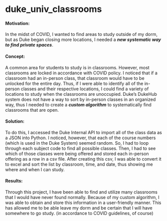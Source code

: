 # duke_univ_classrooms

#### Motivation: 
In the midst of COVID, I wanted to find areas to study outside of my dorm, but as Duke began closing more locations, I needed a ***new systematic way to find private spaces***.

#### Concept:
A common area for students to study is in classrooms. However, most classrooms are locked in accordance with COVID policy. I noticed that if a classroom had an in-person class, that classroom would have to be unlocked for the entire day. Thus, if I were able to identify all of the in-person classes and their respective locations, I could find a variety of locations to study when the classrooms are unoccupied. Duke’s DukeHub system does not have a way to sort by in-person classes in an organized way, thus I needed to create a ***custom algorithm*** to systematically find classrooms that are open.

#### Solution:
To do this, I accessed the Duke Internal API to import all of the class data as a JSON into Python. I noticed, however, that each of the course numbers (which is used in the Duke System) seemed random. So, I had to loop through each subject code to find all possible classes. Then, I had to see which of those classes were being offered and stored each in-person offering as a row in a csv file. After creating this csv, I was able to convert it to excel and sort the list by classroom, time, and date, thus showing me where and when I can study. 

#### Results:
Through this project, I have been able to find and utilize many classrooms that I would have never found normally.  Because of my custom algorithm, I was able to obtain and store this information in a user-friendly manner. This has allowed me to be able leave my dorm and be certain that I will have somewhere to go study. (in accordance to COVID guidelines, of course)
